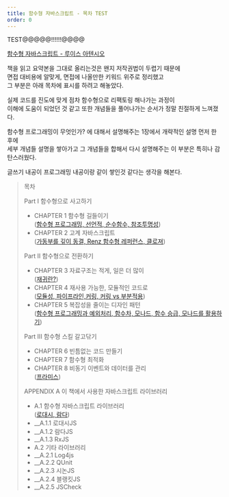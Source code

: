 ```yaml
---
title: 함수형 자바스크립트 - 목차 TEST
order: 0
---
```


TEST@@@@@!!!!!!@@@@

[함수형 자바스크립트 - 루이스 아텐시오](https://www.hanbit.co.kr/store/books/look.php?p_code=B2731337630)

책을 읽고 요약본을 그대로 올리는것은 왠지 저작권법이 두렵기 때문에  
면접 대비용에 알맞게, 면접에 나올만한 키워드 위주로 정리했고  
그 부분은 아래 목차에 표시를 하려고 해놓았다.  
  
실제 코드를 진도에 맞게 점차 함수형으로 리팩토링 해나가는 과정이  
이해에 도움이 되었던 것 같고 또한 개념들을 풀어나가는 순서가 정말 친절하게 느껴졌다.  
  
함수형 프로그래밍이 무엇인가? 에 대해서 설명해주는 1장에서 개략적인 설명 먼저 한 후에  
세부 개념들 설명을 쌓아가고 그 개념들을 합해서 다시 설명해주는 이 부분은 특히나 감탄스러웠다.   
  
글쓰기 내공이 프로그래밍 내공이랑 같이 쌓인것 같다는 생각을 해본다. 

> 목차 
>  
> Part I 함수형으로 사고하기 
>  - CHAPTER 1 함수형 길들이기   
>   ([함수형 프로그래밍, 선언적, 순수함수, 참조투명성](../2/))
>  - CHAPTER 2 고계 자바스크립트   
>   ([가동부를 깊이 동결, Renz 함수형 레퍼런스, 클로져](../3/))
>  
> Part II 함수형으로 전환하기 
> - CHAPTER 3 자료구조는 적게, 일은 더 많이   
>   ([재귀란?](../4/))
> - CHAPTER 4 재사용 가능한, 모듈적인 코드로   
>   ([모듈성, 파이프라인,커링, 커링 vs 부분적용](../5/))
> - CHAPTER 5 복잡성을 줄이는 디자인 패턴  
>   ([함수형 프로그래밍과 예외처리, 함수차, 모나드, 함수 승급, 모나드를 활용하기](../6))
>  
> Part III 함수형 스킬 갈고닦기
> - CHAPTER 6 빈틈없는 코드 만들기 
> - CHAPTER 7 함수형 최적화 
> - CHAPTER 8 비동기 이벤트와 데이터를 관리   
>  ([프라미스](../8/))
>  
> APPENDIX A 이 책에서 사용한 자바스크립트 라이브러리
> - A.1 함수형 자바스크립트 라이브러리  
>   ([로대시, 람다](../9/))
> - __A.1.1 로대시JS
> - __A.1.2 람다JS
> - __A.1.3 RxJS
> - A.2 기타 라이브러리
> - __A.2.1 Log4js
> - __A.2.2 QUnit
> - __A.2.3 시논JS
> - __A.2.4 블랭킷JS
> - __A.2.5 JSCheck

